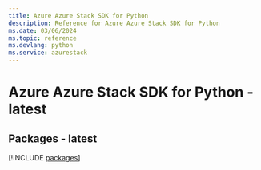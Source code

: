 ```yaml
---
title: Azure Azure Stack SDK for Python
description: Reference for Azure Azure Stack SDK for Python
ms.date: 03/06/2024
ms.topic: reference
ms.devlang: python
ms.service: azurestack
---
```

# Azure Azure Stack SDK for Python - latest
## Packages - latest
[!INCLUDE [packages](azure-stack-index.md)]